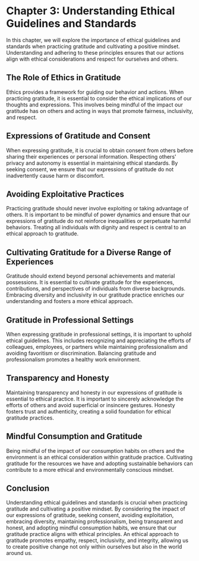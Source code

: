 Chapter 3: Understanding Ethical Guidelines and Standards
=========================================================

In this chapter, we will explore the importance of ethical guidelines and standards when practicing gratitude and cultivating a positive mindset. Understanding and adhering to these principles ensures that our actions align with ethical considerations and respect for ourselves and others.

The Role of Ethics in Gratitude
-------------------------------

Ethics provides a framework for guiding our behavior and actions. When practicing gratitude, it is essential to consider the ethical implications of our thoughts and expressions. This involves being mindful of the impact our gratitude has on others and acting in ways that promote fairness, inclusivity, and respect.

Expressions of Gratitude and Consent
------------------------------------

When expressing gratitude, it is crucial to obtain consent from others before sharing their experiences or personal information. Respecting others' privacy and autonomy is essential in maintaining ethical standards. By seeking consent, we ensure that our expressions of gratitude do not inadvertently cause harm or discomfort.

Avoiding Exploitative Practices
-------------------------------

Practicing gratitude should never involve exploiting or taking advantage of others. It is important to be mindful of power dynamics and ensure that our expressions of gratitude do not reinforce inequalities or perpetuate harmful behaviors. Treating all individuals with dignity and respect is central to an ethical approach to gratitude.

Cultivating Gratitude for a Diverse Range of Experiences
--------------------------------------------------------

Gratitude should extend beyond personal achievements and material possessions. It is essential to cultivate gratitude for the experiences, contributions, and perspectives of individuals from diverse backgrounds. Embracing diversity and inclusivity in our gratitude practice enriches our understanding and fosters a more ethical approach.

Gratitude in Professional Settings
----------------------------------

When expressing gratitude in professional settings, it is important to uphold ethical guidelines. This includes recognizing and appreciating the efforts of colleagues, employees, or partners while maintaining professionalism and avoiding favoritism or discrimination. Balancing gratitude and professionalism promotes a healthy work environment.

Transparency and Honesty
------------------------

Maintaining transparency and honesty in our expressions of gratitude is essential to ethical practice. It is important to sincerely acknowledge the efforts of others and avoid superficial or insincere gestures. Honesty fosters trust and authenticity, creating a solid foundation for ethical gratitude practices.

Mindful Consumption and Gratitude
---------------------------------

Being mindful of the impact of our consumption habits on others and the environment is an ethical consideration within gratitude practice. Cultivating gratitude for the resources we have and adopting sustainable behaviors can contribute to a more ethical and environmentally conscious mindset.

Conclusion
----------

Understanding ethical guidelines and standards is crucial when practicing gratitude and cultivating a positive mindset. By considering the impact of our expressions of gratitude, seeking consent, avoiding exploitation, embracing diversity, maintaining professionalism, being transparent and honest, and adopting mindful consumption habits, we ensure that our gratitude practice aligns with ethical principles. An ethical approach to gratitude promotes empathy, respect, inclusivity, and integrity, allowing us to create positive change not only within ourselves but also in the world around us.

